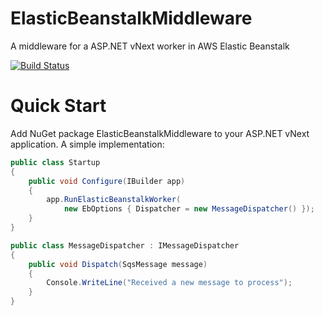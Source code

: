 # ElasticBeanstalkMiddleware
A middleware for a ASP.NET vNext worker in AWS Elastic Beanstalk

[![Build Status](https://travis-ci.org/sklose/ElasticBeanstalkMiddleware.svg?branch=master)](https://travis-ci.org/sklose/ElasticBeanstalkMiddleware)

# Quick Start
Add NuGet package ElasticBeanstalkMiddleware to your ASP.NET vNext application. A simple implementation:

```csharp
public class Startup
{
    public void Configure(IBuilder app)
    {
        app.RunElasticBeanstalkWorker(
            new EbOptions { Dispatcher = new MessageDispatcher() });
    }
}

public class MessageDispatcher : IMessageDispatcher
{
    public void Dispatch(SqsMessage message)
    {
        Console.WriteLine("Received a new message to process");
    }
}
```